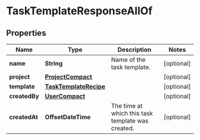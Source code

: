 

# TaskTemplateResponseAllOf


## Properties

| Name | Type | Description | Notes |
|------------ | ------------- | ------------- | -------------|
|**name** | **String** | Name of the task template. |  [optional] |
|**project** | [**ProjectCompact**](ProjectCompact.md) |  |  [optional] |
|**template** | [**TaskTemplateRecipe**](TaskTemplateRecipe.md) |  |  [optional] |
|**createdBy** | [**UserCompact**](UserCompact.md) |  |  [optional] |
|**createdAt** | **OffsetDateTime** | The time at which this task template was created. |  [optional] |



